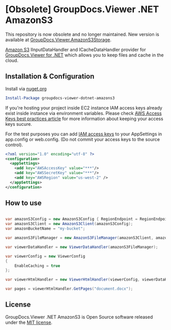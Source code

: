 # [Obsolete]  GroupDocs.Viewer .NET AmazonS3

This repository is now obsolete and no longer maintained. New version is available at [GroupDocs.Viewer.AmazonS3Storage](https://github.com/harumburum/AmazonS3Storage).

[Amazon S3](https://aws.amazon.com/s3/) IInputDataHandler and ICacheDataHandler provider for [GroupDocs.Viewer for .NET](https://www.nuget.org/packages/groupdocs.viewer)
 which allows you to keep files and cache in the cloud. 

## Installation & Configuration

Install via [nuget.org](http://nuget.org)

```powershell
Install-Package groupdocs-viewer-dotnet-amazons3
```

If you're hosting your project inside EC2 instance IAM access keys already exist inside instance via environment variables.
Please check [AWS Access Keys best practices article](http://docs.aws.amazon.com/general/latest/gr/aws-access-keys-best-practices.html) for more 
information about keeping your access keys sucure. 

For the test purposes you can add [IAM access keys](http://docs.aws.amazon.com/IAM/latest/UserGuide/ManagingCredentials.html) to your AppSettings in app.config or web.config.
(Do not commit your access keys to the source control).

```xml
<?xml version="1.0" encoding="utf-8" ?>
<configuration>
  <appSettings>
    <add key="AWSAccessKey" value="***"/>
    <add key="AWSSecretKey" value="***"/>
    <add key="AWSRegion" value="us-west-2" />
  </appSettings>
</configuration>
```

## How to use

```csharp

var amazonS3Config = new AmazonS3Config { RegionEndpoint = RegionEndpoint.USWest2 };
var amazonS3Client = new AmazonS3Client(amazonS3Config);
var amazonBucketName = "my-bucket";

var amazonS3FileManager = new AmazonS3FileManager(amazonS3Client, amazonBucketName);

var viewerDataHandler = new ViewerDataHandler(amazonS3FileManager);

var viewerConfig = new ViewerConfig
{
    EnableCaching = true
};

var viewerHtmlHandler = new ViewerHtmlHandler(viewerConfig, viewerDataHandler, viewerDataHandler);

var pages = viewerHtmlHandler.GetPages("document.docx");
```


## License

GroupDocs.Viewer .NET AmazonS3 is Open Source software released under the [MIT license](https://github.com/harumburum/groupdocs-viewer-net-amazons3/blob/master/LICENSE.md).